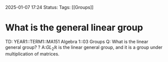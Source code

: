 2025-01-07 17:24
Status: 
Tags: [[Groups]]
# What is the general linear group

TD: YEAR1::TERM1::MA151 Algebra 1::03 Groups
Q: What is the linear general group?
?
A:$GL_{2}\mathbb{R}$ is the linear general group, and it is a group under multiplication of matrices.
<!--ID: 1736270820292-->
